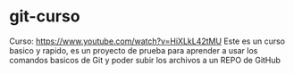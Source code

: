 # git-curso
Curso: https://www.youtube.com/watch?v=HiXLkL42tMU
Este es un curso basico y rapido, es un proyecto de prueba para aprender a usar los comandos basicos de Git y poder subir los archivos
a un REPO de GitHub
